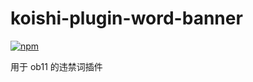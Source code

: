 # koishi-plugin-word-banner

[![npm](https://img.shields.io/npm/v/koishi-plugin-word-banner?style=flat-square)](https://www.npmjs.com/package/koishi-plugin-word-banner)

用于 ob11 的违禁词插件
